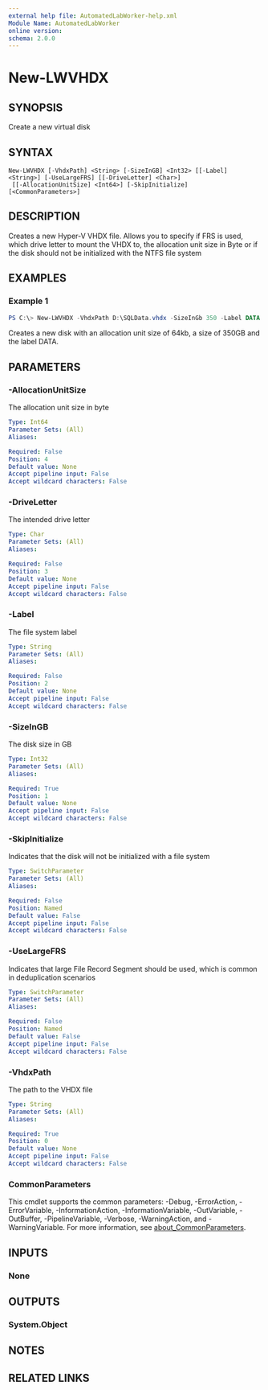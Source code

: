 ```yaml
---
external help file: AutomatedLabWorker-help.xml
Module Name: AutomatedLabWorker
online version:
schema: 2.0.0
---
```


# New-LWVHDX

## SYNOPSIS
Create a new virtual disk

## SYNTAX

```
New-LWVHDX [-VhdxPath] <String> [-SizeInGB] <Int32> [[-Label] <String>] [-UseLargeFRS] [[-DriveLetter] <Char>]
 [[-AllocationUnitSize] <Int64>] [-SkipInitialize] [<CommonParameters>]
```

## DESCRIPTION
Creates a new Hyper-V VHDX file.
Allows you to specify if FRS is used, which drive letter to mount the VHDX to, the allocation unit size in Byte or if the disk should not be initialized with the NTFS file system

## EXAMPLES

### Example 1
```powershell
PS C:\> New-LWVHDX -VhdxPath D:\SQLData.vhdx -SizeInGb 350 -Label DATA -DriveLetter X -AllocationUnitSIze 64kb
```

Creates a new disk with an allocation unit size of 64kb, a size of 350GB and the label DATA.

## PARAMETERS

### -AllocationUnitSize
The allocation unit size in byte

```yaml
Type: Int64
Parameter Sets: (All)
Aliases:

Required: False
Position: 4
Default value: None
Accept pipeline input: False
Accept wildcard characters: False
```

### -DriveLetter
The intended drive letter

```yaml
Type: Char
Parameter Sets: (All)
Aliases:

Required: False
Position: 3
Default value: None
Accept pipeline input: False
Accept wildcard characters: False
```

### -Label
The file system label

```yaml
Type: String
Parameter Sets: (All)
Aliases:

Required: False
Position: 2
Default value: None
Accept pipeline input: False
Accept wildcard characters: False
```

### -SizeInGB
The disk size in GB

```yaml
Type: Int32
Parameter Sets: (All)
Aliases:

Required: True
Position: 1
Default value: None
Accept pipeline input: False
Accept wildcard characters: False
```

### -SkipInitialize
Indicates that the disk will not be initialized with a file system

```yaml
Type: SwitchParameter
Parameter Sets: (All)
Aliases:

Required: False
Position: Named
Default value: False
Accept pipeline input: False
Accept wildcard characters: False
```

### -UseLargeFRS
Indicates that large File Record Segment should be used, which is common in deduplication scenarios

```yaml
Type: SwitchParameter
Parameter Sets: (All)
Aliases:

Required: False
Position: Named
Default value: False
Accept pipeline input: False
Accept wildcard characters: False
```

### -VhdxPath
The path to the VHDX file

```yaml
Type: String
Parameter Sets: (All)
Aliases:

Required: True
Position: 0
Default value: None
Accept pipeline input: False
Accept wildcard characters: False
```

### CommonParameters
This cmdlet supports the common parameters: -Debug, -ErrorAction, -ErrorVariable, -InformationAction, -InformationVariable, -OutVariable, -OutBuffer, -PipelineVariable, -Verbose, -WarningAction, and -WarningVariable. For more information, see [about_CommonParameters](http://go.microsoft.com/fwlink/?LinkID=113216).

## INPUTS

### None
## OUTPUTS

### System.Object
## NOTES

## RELATED LINKS
